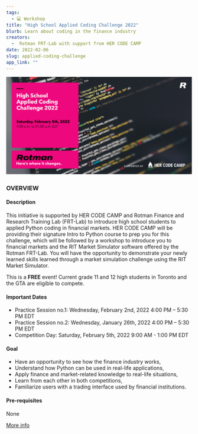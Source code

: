 ```yaml
---
tags:
  - 💻 Workshop
title: "High School Applied Coding Challenge 2022"
blurb: Learn about coding in the finance industry
creators:
  -  Rotman FRT-Lab with support from HER CODE CAMP
date: 2022-02-06
slug: applied-coding-challenge
app_link: ""
---
```


![poster](/programs-rotman-flyer.png "rotman flyer")

### OVERVIEW

#### Description

This initiative is supported by HER CODE CAMP and Rotman Finance and Research Training Lab (FRT-Lab) to introduce high school students to applied Python coding in financial markets. HER CODE CAMP will be providing their signature Intro to Python course to prep you for this challenge, which will be followed by a workshop to introduce you to financial markets and the RIT Market Simulator software offered by the Rotman FRT-Lab. You will have the opportunity to demonstrate your newly learned skills learned through a market simulation challenge using the RIT Market Simulator.

This is a __FREE__ event! Current grade 11 and 12 high students in Toronto and the GTA are eligible to compete.

#### Important Dates

* Practice Session no.1: Wednesday, February 2nd, 2022 4:00 PM – 5:30 PM EDT
* Practice Session no.2: Wednesday, January 26th, 2022 4:00 PM – 5:30 PM EDT
* Competition Day: Saturday, February 5th, 2022 9:00 AM - 1:00 PM EDT

#### Goal

* Have an opportunity to see how the finance industry works,
* Understand how Python can be used in real-life applications,
* Apply finance and market-related knowledge to real-life situations,
* Learn from each other in both competitions,
* Familiarize users with a trading interface used by financial institutions.

#### Pre-requisites

None

[More info](https://financelab.rotman.utoronto.ca/news.asp?name=2021-10-21_High%20School%20Applied%20Coding%20Challenge%202022)